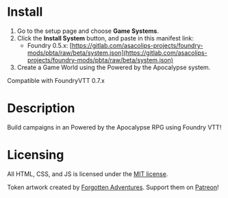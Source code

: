 # Install

1. Go to the setup page and choose **Game Systems**.
2. Click the **Install System** button, and paste in this manifest link:
    * Foundry 0.5.x: [https://gitlab.com/asacolips-projects/foundry-mods/pbta/raw/beta/system.json](https://gitlab.com/asacolips-projects/foundry-mods/pbta/raw/beta/system.json)
3. Create a Game World using the Powered by the Apocalypse system.

Compatible with FoundryVTT 0.7.x

# Description

Build campaigns in an Powered by the Apocalypse RPG using Foundry VTT!

# Licensing

All HTML, CSS, and JS is licensed under the [MIT license](https://gitlab.com/asacolips-projects/foundry-mods/dungeonworld/-/raw/master/LICENSE.txt).

Token artwork created by [Forgotten Adventures](https://www.forgotten-adventures.net/). Support them on [Patreon](https://www.patreon.com/forgottenadventures)!